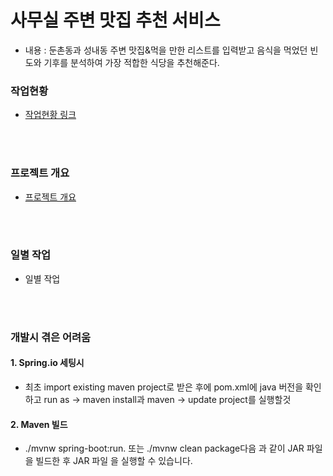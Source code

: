 # 사무실 주변 맛집 추천 서비스

- 내용 : 둔촌동과 성내동 주변 맛집&먹을 만한 리스트를 입력받고 음식을 먹었던 빈도와 기후를 분석하여 가장 적합한 식당을 추천해준다.


### 작업현황
   * [작업현황 링크](https://www.notion.so/936577a4bd8d4eac829c1c503295a77e)


<br>
<br>

### 프로젝트 개요
   * [프로젝트 개요](https://github.com/rlarudgkswkd/Foodies_Service/blob/master/info/%EA%B0%9C%EB%B0%9C_%EA%B0%9C%EC%9A%94.md)


<br>
<br>

### 일별 작업
   * 일별 작업


<br>
<br>

### 개발시 겪은 어려움

#### 1. Spring.io 세팅시
* 최초 import existing maven project로 받은 후에
        pom.xml에 java 버전을 확인하고 run as -> maven install과 
        maven -> update project를 실행할것
      
#### 2. Maven 빌드 
* ./mvnw spring-boot:run. 또는 ./mvnw clean package다음 과 같이 JAR 파일을 빌드한 후 JAR 파일 을 실행할 수 있습니다.
